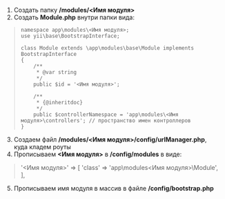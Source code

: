 1. Создать папку **/modules/<Имя модуля>**
2. Создать **Module.php** внутри папки вида:
>     namespace app\modules\<Имя модуля>;
>     use yii\base\BootstrapInterface;
>   
>     class Module extends \app\modules\base\Module implements BootstrapInterface
>     {
>         /**
>          * @var string
>          */
>         public $id = '<Имя модуля>';
>     
>         /**
>          * {@inheritdoc}
>          */
>         public $controllerNamespace = 'app\modules\<Имя модуля>\controllers'; // пространство имен контроллеров
>     }
3. Создаем файл **/modules/<Имя модуля>/config/urlManager.php**, куда кладем роуты
4. Прописываем **<Имя модуля>** в **/config/modules** в виде:
> '<Имя модуля>'   => [
>     'class'     => 'app\modules\<Имя модуля>\Module', 
>     ],
5. Прописываем имя модуля в массив в файле **/config/bootstrap.php**